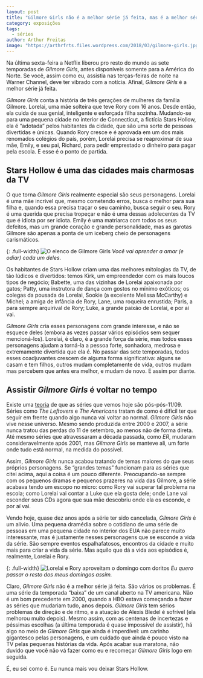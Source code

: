 ```yaml
---
layout: post
title: "Gilmore Girls não é a melhor série já feita, mas é a melhor série já feita"
category: exposições
tags:
  - séries
author: Arthur Freitas
image: "https://arthrfrts.files.wordpress.com/2018/03/gilmore-girls.jpg"
---
```


Na última sexta-feira a Netflix liberou pro resto do mundo as sete temporadas de _Gilmore Girls_, antes disponíveis somente para a América do Norte. Se você, assim como eu, assistia nas terças-feiras de noite na Warner Channel, deve ter vibrado com a notícia. Afinal, _Gilmore Girls_ é a melhor série já feita.

_Gilmore Girls_ conta a história de três gerações de mulheres da família Gilmore. Lorelai, uma mãe solteira que teve Rory com 16 anos. Desde então, ela cuida de sua genial, inteligente e esforçada filha sozinha. Mudando-se para uma pequena cidade no interior de Connecticut, a fictícia Stars Hollow, ela é “adotada” pelos habitantes da cidade, que são uma sorte de pessoas divertidas e únicas. Quando Rory cresce e é aprovada em um dos mais renomados colégios do país, porém, Lorelai precisa se reaproximar de sua mãe, Emily, e seu pai, Richard, para pedir emprestado o dinheiro para pagar pela escola. E esse é o ponto de partida.

## Stars Hollow é uma das cidades mais charmosas da TV

O que torna _Gilmore Girls_ realmente especial são seus personagens. Lorelai é uma mãe incrível que, mesmo cometendo erros, busca o melhor para sua filha e, quando essa precisa traçar o seu caminho, busca seguir o seu. Rory é uma querida que precisa tropeçar e não é uma dessas adolecentes da TV que é idiota por ser idiota. Emily é uma matriarca com todos os seus defeitos, mas um grande coração e grande personalidade, mas as garotas Gilmore são apenas a ponta de um iceberg cheio de personagens carismáticos.

{: .full-width}
![O elenco de Gilmore Girls](https://arthrfrts.files.wordpress.com/2018/03/gilmore-girls-cast.jpg)
_Você vai aprender a amar (e odiar) cada um deles._

Os habitantes de Stars Hollow criam uma das melhores mitologias da TV, de tão lúdicos e divertidos: temos Kirk, um empreendedor com os mais loucos tipos de negócio; Babette, uma das vizinhas de Lorelai apaixonada por gatos; Patty, uma instrutora de dança com gostos no mínimo exóticos; os colegas da pousada de Lorelai, Sookie (a excelente Melissa McCarthy) e Michel; a amiga de infância de Rory, Lane, uma roqueira enrustida; Paris, a para sempre arquirival de Rory; Luke, a grande paixão de Lorelai, e por aí vai.

_Gilmore Girls_ cria esses personagens com grande interesse, e não se esquece deles (embora as vezes passar vários episódios sem sequer mencioná-los). Lorelai, é claro, é a grande força da série, mas todos esses personagens ajudam a torná-la a pessoa forte, sonhadora, medrosa e extremamente divertida que ela é. No passar das sete temporadas, todos esses coadjuvantes crescem de alguma forma significativa: alguns se casam e tem filhos, outros mudam completamente de vida, outros mudam mas percebem que antes era melhor, e mudam de novo. E assim por diante.

## Assistir _Gilmore Girls_ é voltar no tempo

Existe uma [teoria](http://www.avclub.com/article/emnew-girlem-is-the-first-post-post-911-show-makes-80850) de que as séries que vemos hoje são pós-pós-11/09. Séries como _The Leftovers_ e _The Americans_ tratam de como é difícil ter que seguir em frente quando algo nunca vai voltar ao normal. _Gilmore Girls_ não vive nesse universo. Mesmo sendo produzida entre 2000 e 2007, a série nunca tratou das perdas do 11 de setembro, ao menos não de forma direta. Até mesmo séries que atravessaram a década passada, como _ER_, mudaram consideravelmente após 2001, mas _Gilmore Girls_ se manteve ali, um forte onde tudo está normal, na medida do possível.

Assim, _Gilmore Girls_ nunca acabou tratando de temas maiores do que seus próprios personagens. Se “grandes temas” funcionam para as séries que citei acima, aqui a coisa é um pouco diferente. Preocupando-se sempre com os pequenos dramas e pequenos prazeres na vida das Gilmore, a série acabava tendo um escopo no micro: como Rory vai superar tal problema na escola; como Lorelai vai contar a Luke que ela gosta dele; onde Lane vai esconder seus CDs agora que sua mãe descobriu onde ela os esconde, e por aí vai.

Vendo hoje, quase dez anos após a série ter sido cancelada, _Gilmore Girls_ é um alívio. Uma pequena dramédia sobre o cotidiano de uma série de pessoas em uma pequena cidade no interior dos EUA não parece muito interessante, mas é justamente nesses personagens que se esconde a vida da série. São sempre eventos espalhafatosos, encontros da cidade e muito mais para criar a vida da série. Mas aquilo que dá a vida aos episódios é, realmente, Lorelai e Rory.

{: .full-width}
![Lorelai e Rory aproveitam o domingo com doritos](https://arthrfrts.files.wordpress.com/2018/03/gilmore-girls-elas.jpg)
_Eu quero passar o resto dos meus domingos assim._

Claro, _Gilmore Girls_ não é a melhor série já feita. São vários os problemas. É uma série da temporada “baixa” de um canal aberto na TV americana. Não é um bom precedente em 2000, quando a HBO estava começando a fazer as séries que mudariam tudo, anos depois. _Gilmore Girls_ tem sérios problemas de direção e de ritmo, e a atuação de Alexis Bledel é sofrível (ela melhorou muito depois). Mesmo assim, com as centenas de incertezas e péssimas escolhas (a última temporada é quase impossível de assistir), há algo no meio de _Gilmore Girls_ que ainda é imperdível: um carinho gigantesco pelas personagens, e um cuidado que ainda é pouco visto na TV pelas pequenas histórias da vida. Após acabar sua maratona, não duvido que você não vá fazer como eu e recomeçar _Gilmore Girls_ logo em seguida.

É, eu sei como é. Eu nunca mais vou deixar Stars Hollow.
